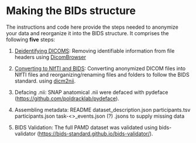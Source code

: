 # Making the BIDs structure
The instructions and code here provide the steps needed to anonymize your data and reorganize it into the BIDS structure. It comprises the following **five** steps:

1. [Deidentifying DICOMS](./De-Identifying%20DICOMS.md): Removing identifiable information from file headers using [DicomBrowser](https://download.xnat.org/dicombrowser/)

2. [Converting to NIfTI and BIDS](./Converting%20to%20NIfTI%20and%20BIDS.md): Converting anonymized DICOM files into NIfTI files and reorganizing/renaming files and folders to follow the BIDS standard. using [dicm2nii](https://github.com/xiangruili/dicm2nii).

3. Defacing .nii: SNAP anatomical .nii were defaced with pydeface (https://github.com/poldracklab/pydeface).

4. Assembling metadata:
    README 
    dataset_description.json 
    participants.tsv
    participants.json
    task-<>_events.json
    (?) .jsons to supply missing data

5. BIDS Validation: The full PAMD dataset was validated using bids-validator (https://bids-standard.github.io/bids-validator/).
